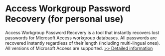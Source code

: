 # Access Workgroup Password Recovery (for personal use)
Access Workgroup Password Recovery is a tool that instantly recovers lost passwords for Microsoft Access workgroup databases. All passwords are recovered instantly regardless of their length (including multi-lingual ones). All versions of Microsoft Access are supported.
[>> Detailed information](https://secure.shareit.com/shareit/product.html?productid=300046365&affiliateid=200057808)